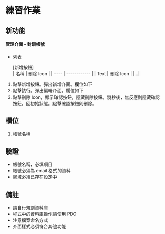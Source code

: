 練習作業
===

## 新功能

#### 管理介面 - 封鎖帳號

* 列表

    [新增按鈕]    
    | 名稱 |   刪除 Icon   |
    | ---- | ------------ |
    | Text |   刪除 Icon   |
    |...|


1. 點擊新增按鈕。彈出新增介面。欄位如下
2. 點擊該行。彈出編輯介面。欄位如下
3. 點擊刪除 Icon，顯示確認按鈕，隱藏刪除按鈕。幾秒後，無反應則隱藏確認按鈕，回初始狀態。點擊確認按鈕則刪除。

## 欄位

1. 帳號名稱

## 驗證
* 帳號名稱，必填項目
* 帳號必須為 email 格式的資料
* 網域必須已存在設定中

## 備註
* 請自行規劃資料庫
* 程式中的資料庫操作請使用 PDO
* 注意檔案命名方式
* 介面樣式必須符合其他功能